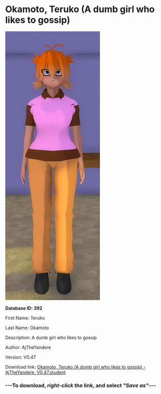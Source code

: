 # Okamoto, Teruko (A dumb girl who likes to gossip)

<img src="https://raw.githubusercontent.com/Arbiter1223/Daigaku-Gurashi-Custom-Students/master/Students/Files/Okamoto%2C%20Teruko%20(A%20dumb%20girl%20who%20likes%20to%20gossip).png" title="Okamoto, Teruko (A dumb girl who likes to gossip) - AjTheYandere, V0.47">

**Database ID: 392**

First Name: Teruko

Last Name: Okamoto

Description: A dumb girl who likes to gossip

Author: AjTheYandere

Version: V0.47

Download link: <a href="https://raw.githubusercontent.com/Arbiter1223/Daigaku-Gurashi-Custom-Students/master/Students/Files/Okamoto%2C%20Teruko%20(A%20dumb%20girl%20who%20likes%20to%20gossip)%20-%20AjTheYandere%2C%20V0.47.student">Okamoto, Teruko (A dumb girl who likes to gossip) - AjTheYandere, V0.47.student</a>

### ---**To download, _right-click_ the link, and select _"Save as"_**---
